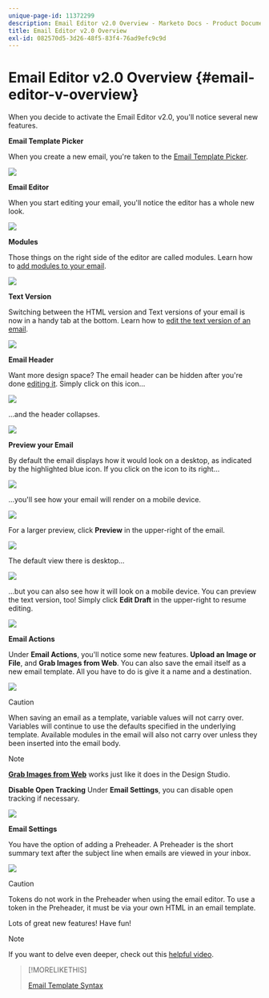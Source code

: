 ```yaml
---
unique-page-id: 11372299
description: Email Editor v2.0 Overview - Marketo Docs - Product Documentation
title: Email Editor v2.0 Overview
exl-id: 082570d5-3d26-48f5-83f4-76ad9efc9c9d
---
```

# Email Editor v2.0 Overview {#email-editor-v-overview}

When you decide to activate the Email Editor v2.0, you'll notice several new features.

**Email Template Picker**

When you create a new email, you're taken to the [Email Template Picker](/help/marketo/product-docs/email-marketing/general/email-editor-2/email-template-picker-overview.md).

![](assets/starter-templates-1.png)

**Email Editor**

When you start editing your email, you'll notice the editor has a whole new look.

![](assets/two-4.png)

**Modules**

Those things on the right side of the editor are called modules. Learn how to [add modules to your email](/help/marketo/product-docs/email-marketing/general/email-editor-2/add-modules-to-your-email.md).

![](assets/three-4.png)

**Text Version**

Switching between the HTML version and Text versions of your email is now in a handy tab at the bottom. Learn how to [edit the text version of an email](/help/marketo/product-docs/email-marketing/general/creating-an-email/edit-the-text-version-of-an-email.md).

![](assets/four-3.png)

**Email Header**

Want more design space? The email header can be hidden after you're done [editing it](/help/marketo/product-docs/email-marketing/general/creating-an-email/edit-your-email-header.md). Simply click on this icon...

![](assets/five-4.png)

...and the header collapses.

![](assets/six-3.png)

**Preview your Email**

By default the email displays how it would look on a desktop, as indicated by the highlighted blue icon. If you click on the icon to its right...

![](assets/seven-3.png)

...you'll see how your email will render on a mobile device.

![](assets/eight-3.png)

For a larger preview, click **Preview** in the upper-right of the email.

![](assets/preview1.png)

The default view there is desktop...

![](assets/preview2.png)

...but you can also see how it will look on a mobile device. You can preview the text version, too! Simply click **Edit Draft** in the upper-right to resume editing.

![](assets/preview3.png)

**Email Actions**

Under **Email Actions**, you'll notice some new features. **Upload an Image or File**, and **Grab Images from Web**. You can also save the email itself as a new email template. All you have to do is give it a name and a destination.

![](assets/nine-3.png)

>[!CAUTION]
>
>When saving an email as a template, variable values will not carry over. Variables will continue to use the defaults specified in the underlying template. Available modules in the email will also not carry over unless they been inserted into the email body.

>[!NOTE]
>
>**[Grab Images from Web](/help/marketo/product-docs/demand-generation/images-and-files/grab-the-images-from-a-web-page.md)** works just like it does in the Design Studio.

**Disable Open Tracking** Under **Email Settings**, you can disable open tracking if necessary.

![](assets/thirteen-1.png)

**Email Settings**

You have the option of adding a Preheader. A Preheader is the short summary text after the subject line when emails are viewed in your inbox.

![](assets/edit-settings-preheader-2.png)

>[!CAUTION]
>
>Tokens do not work in the Preheader when using the email editor. To use a token in the Preheader, it must be via your own HTML in an email template.

Lots of great new features! Have fun!

>[!NOTE]
>
>If you want to delve even deeper, check out this [helpful video](https://nation.marketo.com/videos/1463).

>[!MORELIKETHIS]
>
>[Email Template Syntax](/help/marketo/product-docs/email-marketing/general/email-editor-2/email-template-syntax.md)
